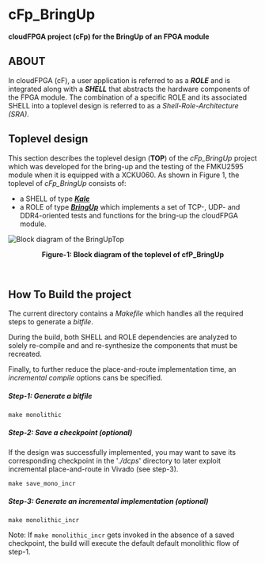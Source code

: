 cFp_BringUp
================
**cloudFPGA project (cFp) for the BringUp of an FPGA module**


## ABOUT
In cloudFPGA (cF), a user application is referred to as a **_ROLE_** and is integrated along
with a **_SHELL_** that abstracts the hardware components of the FPGA module. 
The combination of a specific ROLE and its associated SHELL into a toplevel design is
referred to as a _Shell-Role-Architecture (SRA)_. 

## Toplevel design
This section describes the toplevel design (**TOP**) of the _cFp_BringUp_ project which was developed for the bring-up and the testing of the FMKU2595 module when it is equipped with a XCKU060. 
As shown in Figure 1, the toplevel of _cFp_BringUp_ consists of:
  - a SHELL of type [_**Kale**_](https://github.ibm.com/cloudFPGA/cFDK/blob/master/DOC/Kale.md)
  - a ROLE of type [_**BringUp**_](https://github.ibm.com/cloudFPGA/cFp_BringUp/blob/master/ROLE/doc/BringUpRole.md) which implements a set of TCP-, UDP- and DDR4-oriented tests and functions for the bring-up the cloudFPGA module.
  

![Block diagram of the BringUpTop](https://github.ibm.com/cloudFPGA/cFp_BringUp/blob/master/ROLE/doc/imgs/Fig-TOP-BringUp.png#center)
<p align="center"><b>Figure-1: Block diagram of the toplevel of cfP_BringUp</b></p>
<br>


## How To Build the project 

The current directory contains a _Makefile_ which handles all the required steps to generate a _bitfile_. 

During the build, both SHELL and ROLE dependencies are analyzed to solely re-compile and and re-synthesize
the components that must be recreated.
 
Finally, to further reduce the place-and-route implementation time, an _incremental compile_ options cans be specified.

##### Step-1: Generate a bitfile 
```
make monolithic
```
##### Step-2: Save a checkpoint (optional)

If the design was successfully implemented, you may want to save its corresponding checkpoint in the '_./dcps_' directory
to later exploit incremental place-and-route in Vivado (see step-3).
```
make save_mono_incr
``` 
##### Step-3: Generate an incremental implementation (optional)

```
make monolithic_incr
```

Note: If ```make monolithic_incr``` gets invoked in the absence of a saved checkpoint, the build will execute the default
default monolithic flow of step-1. 




